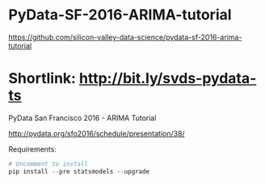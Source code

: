 # PyData-SF-2016-ARIMA-tutorial

https://github.com/silicon-valley-data-science/pydata-sf-2016-arima-tutorial

# Shortlink: http://bit.ly/svds-pydata-ts

PyData San Francisco 2016 - ARIMA Tutorial

http://pydata.org/sfo2016/schedule/presentation/38/

Requirements: 

```python
# Uncomment to install
pip install --pre statsmodels --upgrade
```
